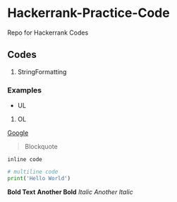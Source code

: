 # Hackerrank-Practice-Code
Repo for Hackerrank Codes

## Codes

1. StringFormatting

### Examples

- UL

1. OL

[Google](https://google.com)

> Blockquote

`inline code`

```python
# multiline code
print('Hello World')
```

**Bold Text**
__Another Bold__
*Italic*
_Another Italic_
